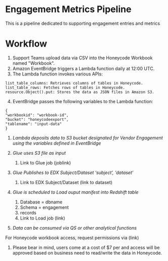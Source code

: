 # Engagement Metrics Pipeline
This is a pipeline dedicated to supporting engagement entries and metrics

# Workflow


1. Support Teams upload data via CSV into the Honeycode Workbook named "Workbook".
2. Amazon EventBridge triggers a Lambda function daily at 12:00 UTC.
3. The Lambda function invokes various APIs:

```
list_table_columns: Retrieves columns of tables in Honeycode.
list_table_rows: Fetches rows of tables in Honeycode.
resource.Object().put: Stores the data as JSON files in Amazon S3.
```

 4. EventBridge passes the following variables to the Lambda function:

```
{ 
"workbookid": "workbook-id",
"bucket": "honeycodeexport",
"tablename": "input-data" 
}
```
1. *Lambda deposits data to S3 bucket designated for Vendor Engagement using the variables defined in EventBridge*

3. *Glue uses S3 file as input*
    1. Link to Glue job (joblink)
 
3. *Glue Publishes to EDX Subject/Dataset ‘subject’, 'dataset’*
    1. Link to EDX Subject/Dataset (link to dataset)
    
4. *Glue is scheduled to Load ouput manifest into Redshift table*
    1. Database = dbname
    2. Schema = engagement
    3. records
    4. Link to Load job (link)
    
5. *Data can be consumed via QS or other analytical functions*


For Honeycode workbook access, request permissions via (link)

1. Please bear in mind, users come at a cost of $7 per and access will be approved based on business need to read/write the data in Honeycode.

